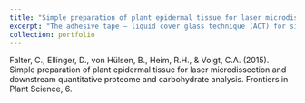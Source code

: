 ```yaml
---
title: "Simple preparation of plant epidermal tissue for laser microdissection and downstream quantitative proteome and carbohydrate analysis."
excerpt: "The adhesive tape – liquid cover glass technique (ACT) for simple leaf epidermis preparation from <em>Arabidopsis thaliana</em> <br/><img src='/images/act.png'>"
collection: portfolio
---
```


Falter, C., Ellinger, D., von Hülsen, B., Heim, R.H., & Voigt, C.A. (2015). Simple preparation of plant epidermal tissue for laser microdissection and downstream quantitative proteome and carbohydrate analysis. Frontiers in Plant Science, 6.

